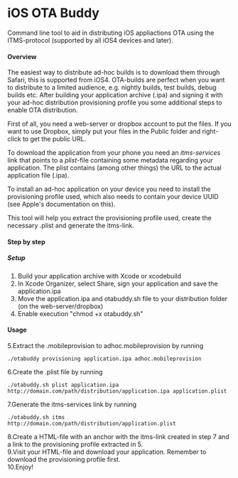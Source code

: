iOS OTA Buddy
=============

Command line tool to aid in distributing iOS appliactions OTA using the ITMS-protocol (supported by all iOS4 devices and later).

#### Overview
The easiest way to distribute ad-hoc builds is to download them through Safari, this is supported from iOS4. OTA-builds are perfect when you want to distribute to a limited audience, e.g. nightly builds, test builds, debug builds etc.
After building your application archive (.ipa) and signing it with your ad-hoc distribution provisioning profile you some additional steps to enable OTA distribution.

First of all, you need a web-server or dropbox account to put the files. If you want to use Dropbox, simply put your files in the Public folder and right-click to get the public URL.

To download the application from your phone you need an _itms-services_ link that points to a _plist_-file containing some metadata regarding your application. The plist contains (among other things) the URL to the actual application file (.ipa).

To install an ad-hoc application on your device you need to install the provisioning profile used, which also needs to contain your device UUID (see Apple's documentation on this).

This tool will help you extract the provisioning profile used, create the necessary .plist and generate the itms-link.

#### Step by step

##### Setup
1. Build your application archive with Xcode or xcodebuild
2. In Xcode Organizer, select Share, sign your application and save the application.ipa
3. Move the application.ipa and otabuddy.sh file to your distribution folder (on the web-server/dropbox)
4. Enable execution "chmod +x otabuddy.sh"

#### Usage
5.Extract the .mobileprovision to adhoc.mobileprovision by running  
  
```
./otabuddy provisioning application.ipa adhoc.mobileprovision
```
  
6.Create the .plist file by running  

```
./otabuddy.sh plist application.ipa http://domain.com/path/distribution/application.ipa application.plist
```
7.Generate the itms-services link by running   

```
./otabuddy.sh itms http://domain.com/path/distribution/application.plist
```

8.Create a HTML-file with an anchor with the itms-link created in step 7 and a link to the provisioning profile extracted in 5.  
9.Visit your HTML-file and download your application. Remember to download the provisioning profile first.  
10.Enjoy!  
